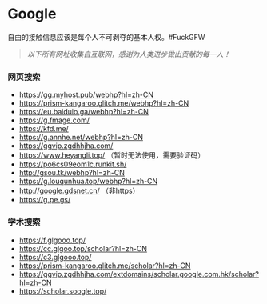 # Google
自由的接触信息应该是每个人不可剥夺的基本人权。#FuckGFW

>*以下所有网址收集自互联网，感谢为人类进步做出贡献的每一人！*

### 网页搜索
* https://gg.myhost.pub/webhp?hl=zh-CN
* https://prism-kangaroo.glitch.me/webhp?hl=zh-CN
* https://eu.baiduio.ga/webhp?hl=zh-CN
* https://g.fmage.com/
* https://kfd.me/ 
* https://g.annhe.net/webhp?hl=zh-CN
* https://ggvip.zgdhhjha.com/
* https://www.heyangli.top/ （暂时无法使用，需要验证码）
* https://po6cs09eom1c.runkit.sh/
* http://gsou.tk/webhp?hl=zh-CN
* https://g.louqunhua.top/webhp?hl=zh-CN
* http://google.gdsnet.cn/ （非https）
* https://g.pe.gs/


### 学术搜索
* https://f.glgooo.top/
* https://cc.glgoo.top/scholar?hl=zh-CN
* https://c3.glgooo.top/
* https://prism-kangaroo.glitch.me/scholar?hl=zh-CN
* https://ggvip.zgdhhjha.com/extdomains/scholar.google.com.hk/scholar?hl=zh-CN
* https://scholar.soogle.top/
